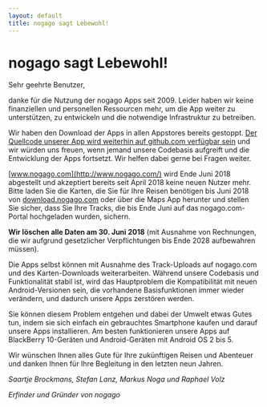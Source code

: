 ```yaml
--- 
layout: default 
title: nogago sagt Lebewohl!
---
```


# nogago sagt Lebewohl!

Sehr geehrte Benutzer,

danke für die Nutzung der nogago Apps seit 2009. Leider haben wir keine finanziellen und personellen Ressourcen mehr, um die App weiter zu unterstützen, zu entwickeln und die notwendige Infrastruktur zu betreiben.

Wir haben den Download der Apps in allen Appstores bereits gestoppt. [Der Quellcode unserer App wird weiterhin auf github.com verfügbar sein](https://github.com/nogago/nogago) und wir würden uns freuen, wenn jemand unsere Codebasis aufgreift und die Entwicklung der Apps fortsetzt. Wir helfen dabei gerne bei Fragen weiter. 

[www.nogago.com](http://www.nogago.com/) wird Ende Juni 2018 abgestellt und akzeptiert bereits seit April 2018 keine neuen Nutzer mehr. Bitte laden Sie die Karten, die Sie für Ihre Reisen benötigen bis Juni 2018 von [download.nogago.com](http://download.nogago.com/) oder über die Maps App herunter und stellen Sie sicher, dass Sie Ihre Tracks, die bis Ende Juni auf das nogago.com-Portal hochgeladen wurden, sichern.

**Wir löschen alle Daten am 30. Juni 2018** (mit Ausnahme von Rechnungen, die wir aufgrund gesetzlicher Verpflichtungen bis Ende 2028 aufbewahren müssen).

Die Apps selbst können mit Ausnahme des Track-Uploads auf nogago.com und des Karten-Downloads weiterarbeiten. Während unsere Codebasis und Funktionalität stabil ist, wird das Hauptproblem die Kompatibilität mit neuen Android-Versionen sein, die vorhandene Basisfunktionen immer wieder verändern, und dadurch unsere Apps zerstören werden.

Sie können diesem Problem entgehen und dabei der Umwelt etwas Gutes tun, indem sie sich einfach ein gebrauchtes Smartphone kaufen und darauf unsere Apps installieren. Am besten funktionieren unsere Apps auf BlackBerry 10-Geräten und Android-Geräten mit Android OS 2 bis 5.

Wir wünschen Ihnen alles Gute für Ihre zukünftigen Reisen und Abenteuer und danken Ihnen für Ihre Begleitung in den letzten neun Jahren.

*Saartje Brockmans, Stefan Lanz, Markus Noga und Raphael Volz*

*Erfinder und Gründer von nogago*
